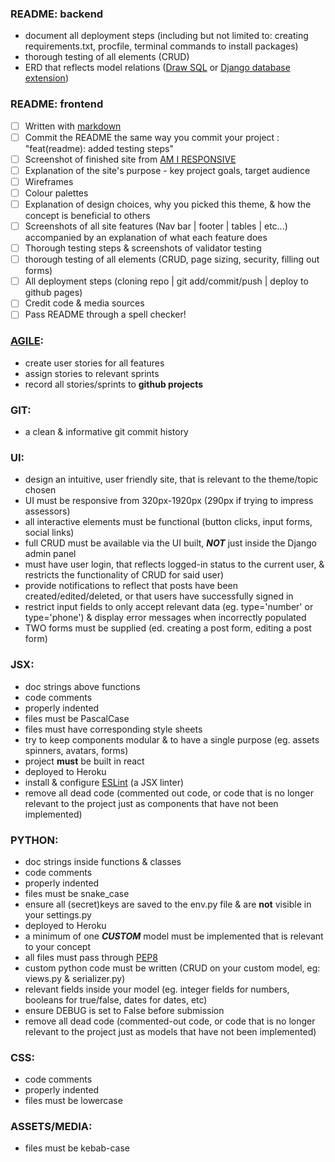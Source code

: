 ### README: backend
- document all deployment steps (including but not limited to: creating requirements.txt, procfile, terminal commands to install packages)
- thorough testing of all elements (CRUD)
- ERD that reflects model relations ([Draw SQL](https://drawsql.app/) or [Django database extension](https://medium.com/@yathomasi1/1-using-django-extensions-to-visualize-the-database-diagram-in-django-application-c5fa7e710e16))

### README: frontend
- [ ] Written with [markdown](https://www.markdownguide.org/cheat-sheet/)
- [ ] Commit the README the same way you commit your project : "feat(readme): added testing steps"
- [ ] Screenshot of finished site from [AM I RESPONSIVE](http://ami.responsivedesign.is/)
- [ ] Explanation of the site's purpose - key project goals, target audience
- [ ] Wireframes
- [ ] Colour palettes
- [ ] Explanation of design choices, why you picked this theme, & how the concept is beneficial to others
- [ ] Screenshots of all site features (Nav bar | footer | tables | etc...) accompanied by an explanation of what each feature does
- [ ] Thorough testing steps & screenshots of validator testing
- [ ] thorough testing of all elements (CRUD, page sizing, security, filling out forms)
- [ ] All deployment steps (cloning repo | git add/commit/push | deploy to github pages)
- [ ] Credit code & media sources
- [ ] Pass README through a spell checker!

### [AGILE](https://github.com/CluelessBiker/mentoring/blob/main/userstories.md):
- create user stories for all features
- assign stories to relevant sprints
- record all stories/sprints to **github projects**

### GIT:
- a clean & informative git commit history

### UI:
- design an intuitive, user friendly site, that is relevant to the theme/topic chosen
- UI must be responsive from 320px-1920px (290px if trying to impress assessors)
- all interactive elements must be functional (button clicks, input forms, social links)
- full CRUD must be available via the UI built, **_NOT_** just inside the Django admin panel
- must have user login, that reflects logged-in status to the current user, & restricts the functionality of CRUD for said user)
- provide notifications to reflect that posts have been created/edited/deleted, or that users have successfully signed in
- restrict input fields to only accept relevant data (eg. type='number' or type='phone') & display error messages when incorrectly populated
- TWO forms must be supplied (ed. creating a post form, editing a post form)

### JSX:
- doc strings above functions
- code comments
- properly indented
- files must be PascalCase
- files must have corresponding style sheets
- try to keep components modular & to have a single purpose (eg. assets spinners, avatars, forms)
- project **must** be built in react
- deployed to Heroku
- install & configure [ESLint](https://gist.github.com/ianmeigh/8e603b91a38d7829d959402bfcf29d3d) (a JSX linter)
- remove all dead code (commented out code, or code that is no longer relevant to the project just as components that have not been implemented)

### PYTHON:
- doc strings inside functions & classes
- code comments
- properly indented
- files must be snake_case
- ensure all (secret)keys are saved to the env.py file & are **not** visible in your settings.py
- deployed to Heroku
- a minimum of one **_CUSTOM_** model must be implemented that is relevant to your concept
- all files must pass through [PEP8](https://pep8ci.herokuapp.com/)
- custom python code must be written (CRUD on your custom model, eg: views.py & serializer.py)
- relevant fields inside your model (eg. integer fields for numbers, booleans for true/false, dates for dates, etc)
- ensure DEBUG is set to False before submission
- remove all dead code (commented-out code, or code that is no longer relevant to the project just as models that have not been implemented)


### CSS:
- code comments
- properly indented
- files must be lowercase

### ASSETS/MEDIA:
- files must be kebab-case

